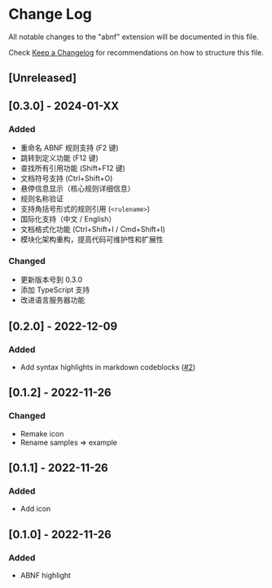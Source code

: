 # Change Log

All notable changes to the "abnf" extension will be documented in this file.

Check [Keep a Changelog](http://keepachangelog.com/) for recommendations on how to structure this file.

## [Unreleased]

## [0.3.0] - 2024-01-XX

### Added

- 重命名 ABNF 规则支持 (F2 键)
- 跳转到定义功能 (F12 键)
- 查找所有引用功能 (Shift+F12 键)
- 文档符号支持 (Ctrl+Shift+O)
- 悬停信息显示（核心规则详细信息）
- 规则名称验证
- 支持角括号形式的规则引用 (`<rulename>`)
- 国际化支持（中文 / English）
- 文档格式化功能 (Ctrl+Shift+I / Cmd+Shift+I)
- 模块化架构重构，提高代码可维护性和扩展性

### Changed

- 更新版本号到 0.3.0
- 添加 TypeScript 支持
- 改进语言服务器功能

## [0.2.0] - 2022-12-09

### Added

- Add syntax highlights in markdown codeblocks ([#2])

[#2]: https://github.com/arniu/vscode-abnf/pull/2

## [0.1.2] - 2022-11-26

### Changed

- Remake icon
- Rename samples => example

## [0.1.1] - 2022-11-26

### Added

- Add icon

## [0.1.0] - 2022-11-26

### Added

- ABNF highlight
